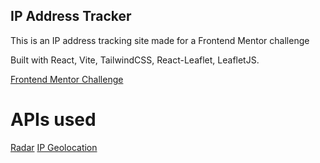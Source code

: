 ## IP Address Tracker

This is an IP address tracking site made for a Frontend Mentor challenge

Built with React, Vite, TailwindCSS, React-Leaflet, LeafletJS.

[Frontend Mentor Challenge](https://www.frontendmentor.io/challenges/ip-address-tracker-I8-0yYAH0)

# APIs used

[Radar](https://radar.com/)
[IP Geolocation](https://geo.ipify.org/)
